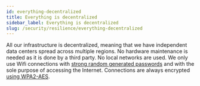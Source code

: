 ```yaml
---
id: everything-decentralized
title: Everything is decentralized
sidebar_label: Everything is decentralized
slug: /security/resilience/everything-decentralized
---
```


All our infrastructure is decentralized,
meaning that we have independent data centers
spread across multiple regions.
No hardware maintenance is needed
as it is done by a third party.
No local networks are used.
We only use Wifi connections with
[strong random generated passwords](https://fluidattacks.com/products/rules/list/253/)
and with the sole purpose of accessing the Internet.
Connections are always encrypted
[using WPA2-AES](https://fluidattacks.com/products/rules/list/252/).
